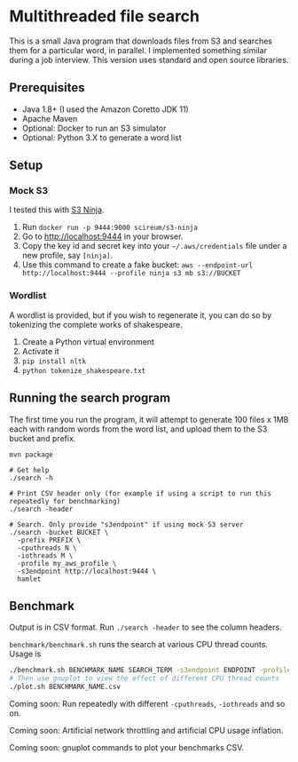 # Multithreaded file search

This is a small Java program that downloads files from S3 and searches them for a particular word, in parallel. 
I implemented something similar during a job interview. This version uses standard and open source libraries.

## Prerequisites
- Java 1.8+ (I used the Amazon Coretto JDK 11)
- Apache Maven
- Optional: Docker to run an S3 simulator
- Optional: Python 3.X to generate a word list

## Setup

### Mock S3
I tested this with [S3 Ninja](https://s3ninja.net/).

1. Run `docker run -p 9444:9000 scireum/s3-ninja`
2. Go to [http://localhost:9444](http://localhost:9444) in your browser.
3. Copy the key id and secret key into your `~/.aws/credentials` file under a new profile, say `[ninja]`.
4. Use this command to create a fake bucket: `aws --endpoint-url http://localhost:9444 --profile ninja s3 mb s3://BUCKET`

### Wordlist

A wordlist is provided, but if you wish to regenerate it, you can do so by tokenizing the complete works of shakespeare.

1. Create a Python virtual environment
2. Activate it
3. `pip install nltk`
4. `python tokenize_shakespeare.txt`

## Running the search program
The first time you run the program, it will attempt to generate 100 files x 1MB each with random words from the word 
list, and upload them to the S3 bucket and prefix.

```
mvn package

# Get help
./search -h

# Print CSV header only (for example if using a script to run this repeatedly for benchmarking) 
./search -header

# Search. Only provide "s3endpoint" if using mock S3 server
./search -bucket BUCKET \
  -prefix PREFIX \
  -cputhreads N \
  -iothreads M \
  -profile my_aws_profile \
  -s3endpoint http://localhost:9444 \
  hamlet
```

## Benchmark
Output is in CSV format. Run `./search -header` to see the column headers.

`benchmark/benchmark.sh` runs the search at various CPU thread counts. Usage is

```bash
./benchmark.sh BENCHMARK_NAME SEARCH_TERM -s3endpoint ENDPOINT -profile PROFILE -bucket BUCKET -prefix PREFIX
# Then use gnuplot to view the effect of different CPU thread counts
./plot.sh BENCHMARK_NAME.csv
```

Coming soon: Run repeatedly with different `-cputhreads`, `-iothreads` and so on.

Coming soon: Artificial network throttling and artificial CPU usage inflation.

Coming soon: gnuplot commands to plot your benchmarks CSV.
